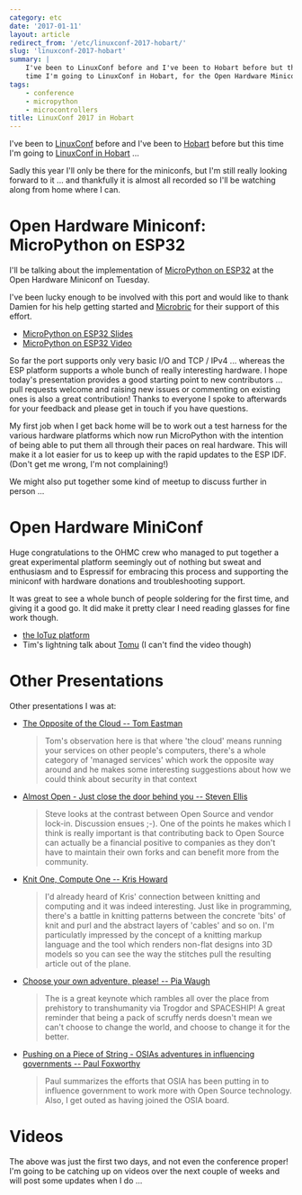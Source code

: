 ```yaml
---
category: etc
date: '2017-01-11'
layout: article
redirect_from: '/etc/linuxconf-2017-hobart/'
slug: 'linuxconf-2017-hobart'
summary: |
    I've been to LinuxConf before and I've been to Hobart before but this
    time I'm going to LinuxConf in Hobart, for the Open Hardware Miniconf
tags:
    - conference
    - micropython
    - microcontrollers
title: LinuxConf 2017 in Hobart
---
```


I've been to [LinuxConf](/etc/linuxconf-2016-geelong/) before and I've
been to [Hobart](/etc/osdc-2015-hobart/) before but this time I'm going
to [LinuxConf in Hobart](https://linux.conf.au/) ...

Sadly this year I'll only be there for the miniconfs, but I'm still
really looking forward to it ... and thankfully it is almost all
recorded so I'll be watching along from home where I can.

Open Hardware Miniconf: MicroPython on ESP32
============================================

I'll be talking about the implementation of [MicroPython on
ESP32](https://github.com/micropython/micropython-esp32/) at the Open
Hardware Miniconf on Tuesday.

I've been lucky enough to be involved with this port and would like to
thank Damien for his help getting started and
[Microbric](http://www.microbric.com/) for their support of this effort.

-   [MicroPython on ESP32 Slides](/talk/lca2017/)
-   [MicroPython on ESP32 Video](https://youtu.be/-MrqCmq3Z5k)

So far the port supports only very basic I/O and TCP / IPv4 ... whereas
the ESP platform supports a whole bunch of really interesting hardware.
I hope today's presentation provides a good starting point to new
contributors ... pull requests welcome and raising new issues or
commenting on existing ones is also a great contribution! Thanks to
everyone I spoke to afterwards for your feedback and please get in touch
if you have questions.

My first job when I get back home will be to work out a test harness for
the various hardware platforms which now run MicroPython with the
intention of being able to put them all through their paces on real
hardware. This will make it a lot easier for us to keep up with the
rapid updates to the ESP IDF. (Don't get me wrong, I'm not complaining!)

We might also put together some kind of meetup to discuss further in
person ...

Open Hardware MiniConf
======================

Huge congratulations to the OHMC crew who managed to put together a
great experimental platform seemingly out of nothing but sweat and
enthusiasm and to Espressif for embracing this process and supporting
the miniconf with hardware donations and troubleshooting support.

It was great to see a whole bunch of people soldering for the first
time, and giving it a good go. It did make it pretty clear I need
reading glasses for fine work though.

-   [the IoTuz platform](http://www.openhardwareconf.org/wiki/OHC2017)
-   Tim's lightning talk about [Tomu](http://tomu.im/) (I can't find the
    video though)

Other Presentations
===================

Other presentations I was at:

-   [The Opposite of the Cloud -- Tom
    Eastman](https://linux.conf.au/schedule/presentation/111/)

    > Tom's observation here is that where 'the cloud' means running
    > your services on other people's computers, there's a whole
    > category of 'managed services' which work the opposite way around
    > and he makes some interesting suggestions about how we could think
    > about security in that context

-   [Almost Open - Just close the door behind you -- Steven
    Ellis](https://linux.conf.au/schedule/presentation/147/)

    > Steve looks at the contrast between Open Source and vendor
    > lock-in. Discussion ensues ;-). One of the points he makes which I
    > think is really important is that contributing back to Open Source
    > can actually be a financial positive to companies as they don't
    > have to maintain their own forks and can benefit more from
    > the community.

-   [Knit One, Compute One -- Kris
    Howard](https://linux.conf.au/schedule/presentation/120/)

    > I'd already heard of Kris' connection between knitting and
    > computing and it was indeed interesting. Just like in programming,
    > there's a battle in knitting patterns between the concrete 'bits'
    > of knit and purl and the abstract layers of 'cables' and so on.
    > I'm particulatly impressed by the concept of a knitting markup
    > language and the tool which renders non-flat designs into 3D
    > models so you can see the way the stitches pull the resulting
    > article out of the plane.

-   [Choose your own adventure, please! -- Pia
    Waugh](https://linux.conf.au/schedule/presentation/108/)

    > The is a great keynote which rambles all over the place from
    > prehistory to transhumanity via Trogdor and SPACESHIP! A great
    > reminder that being a pack of scruffy nerds doesn't mean we can't
    > choose to change the world, and choose to change it for
    > the better.

-   [Pushing on a Piece of String - OSIAs adventures in influencing
    governments -- Paul
    Foxworthy](https://linux.conf.au/schedule/presentation/172/)

    > Paul summarizes the efforts that OSIA has been putting in to
    > influence government to work more with Open Source technology.
    > Also, I get outed as having joined the OSIA board.

Videos
======

The above was just the first two days, and not even the conference
proper! I'm going to be catching up on videos over the next couple of
weeks and will post some updates when I do ...
